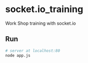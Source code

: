 # socket.io_training
Work Shop training with socket.io

## Run
``` bash
# server at localhost:80
node app.js
```